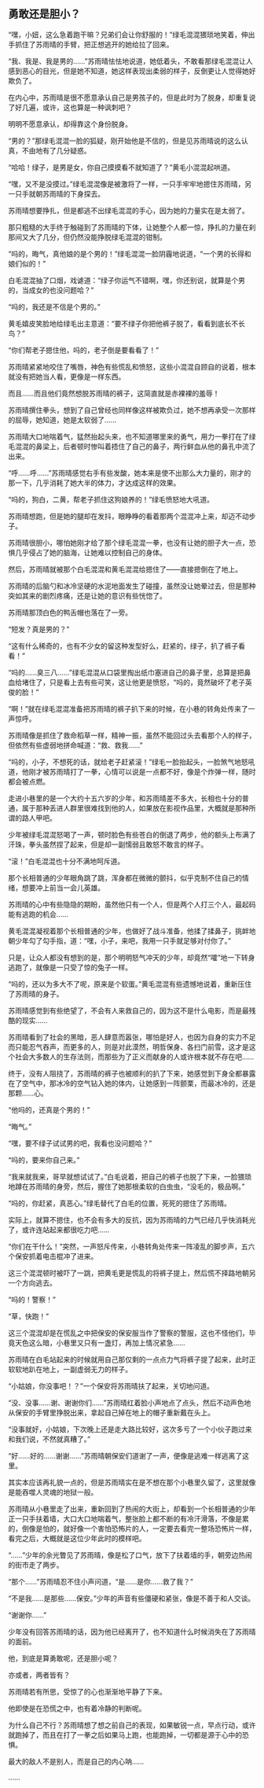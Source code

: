 ## 勇敢还是胆小？

“嘿，小妞，这么急着跑干嘛？兄弟们会让你舒服的！”绿毛混混猥琐地笑着，伸出手抓住了苏雨晴的手臂，把正想逃开的她给拉了回来。

“我、我是、我是男的……”苏雨晴怯怯地说道，她低着头，不敢看那绿毛混混让人感到恶心的目光，但是她不知道，她这样表现出柔弱的样子，反倒更让人觉得她好欺负了。

在内心中，苏雨晴是很不愿意承认自己是男孩子的，但是此时为了脱身，却重复说了好几遍，或许，这也算是一种讽刺吧？

明明不愿意承认，却得靠这个身份脱身。

“男的？”那绿毛混混一脸的狐疑，刚开始他是不信的，但是见苏雨晴说的这么认真，不由地有了几分疑惑。

“哈哈！绿子，是男是女，你自己摸摸看不就知道了？”黄毛小混混起哄道。

“嘿，又不是没摸过。”绿毛混混像是被激将了一样，一只手牢牢地摁住苏雨晴，另一只手就朝苏雨晴的下身探去。

苏雨晴想要挣扎，但是都逃不出绿毛混混的手心，因为她的力量实在是太弱了。

那只粗糙的大手终于触碰到了苏雨晴的下体，让她整个人都一惊，挣扎的力量在刹那间又大了几分，但仍然没能挣脱绿毛混混的钳制。

“吗的，晦气，真他娘的是个男的！”绿毛混混一脸阴霾地说道，“一个男的长得和娘们似的！”

白毛混混抽了口烟，戏谑道：“绿子你运气不错啊，嘿，你还别说，就算是个男的，当成女的也没问题哈？”

“吗的，我还是不信是个男的。”

黄毛嬉皮笑脸地给绿毛出主意道：“要不绿子你把他裤子脱了，看看到底长不长鸟？”

“你们帮老子摁住他，吗的，老子倒是要看看了！”

苏雨晴紧紧地咬住了嘴唇，神色有些慌乱和愤怒，这些小混混自顾自的说着，根本就没有把她当人看，更像是一样东西。

而且……而且他们竟然想脱苏雨晴的裤子，这简直就是赤裸裸的羞辱！

苏雨晴撰住拳头，想到了自己曾经也同样像这样被欺负过，她不想再承受一次那样的屈辱，她知道，她是太软弱了……

苏雨晴大口地喘着气，猛然抬起头来，也不知道哪里来的勇气，用力一拳打在了绿毛混混的鼻梁上，后者顿时惨叫着捂住了自己的鼻子，两行鲜血从他的鼻孔中流了出来。

“呼……呼……”苏雨晴感觉右手有些发酸，她本来是使不出那么大力量的，刚才的那一下，几乎消耗了她大半的体力，才达成这样的效果。

“吗的，狗白，二黄，帮老子抓住这狗娘养的！”绿毛愤怒地大吼道。

苏雨晴想跑，但是她的腿却在发抖，眼睁睁的看着那两个混混冲上来，却迈不动步子。

苏雨晴很胆小，哪怕她刚才给了那个绿毛混混一拳，也没有让她的胆子大一点，恐惧几乎侵占了她的脑海，让她难以控制自己的身体。

然后，苏雨晴就被那个白毛混混和黄毛混混给摁住了——直接摁倒在了地上。

苏雨晴的后脑勺和冰冷坚硬的水泥地面发生了碰撞，虽然没让她晕过去，但是那种突如其来的剧烈疼痛，还是让她的意识有些恍惚了。

苏雨晴那顶白色的鸭舌帽也落在了一旁。

“短发？真是男的？”

“这有什么稀奇的，也有不少女的留这种发型好么，赶紧的，绿子，扒了裤子看看！”

“吗的……臭三八……”绿毛混混从口袋里掏出纸巾塞进自己的鼻子里，总算是把鼻血给堵住了，只是看上去有些可笑，这让他更是愤怒，“吗的，竟然破坏了老子英俊的脸！”

“啊！”就在绿毛混混准备把苏雨晴的裤子扒下来的时候，在小巷的转角处传来了一声惊呼。

苏雨晴像是抓住了救命稻草一样，精神一振，虽然不能回过头去看那个人的样子，但依然有些虚弱地拼命喊道：“救、救我……”

“吗的，小子，不想死的话，就给老子赶紧滚！”绿毛一脸抬起头，一脸煞气地怒吼道，他刚才被苏雨晴打了一拳，心情可以说是一点都不好，像是个炸弹一样，随时都会被点燃。

走进小巷里的是一个大约十五六岁的少年，和苏雨晴差不多大，长相也十分的普通，属于那种丢进人群里很难找到他的人，如果放在影视作品里，大概就是那种所谓的路人甲吧。

少年被绿毛混混怒喝了一声，顿时脸色有些苍白的倒退了两步，他的额头上布满了汗珠，拳头虽然捏了起来，但是却一副懦弱且敢怒不敢言的样子。

“滚！”白毛混混也十分不满地呵斥道。

那个长相普通的少年眼角跳了跳，浑身都在微微的颤抖，似乎克制不住自己的情绪，想要冲上前当一会儿英雄。

苏雨晴的心中有些隐隐的期盼，虽然他只有一个人，但是两个人打三个人，最起码能有逃跑的机会……

黄毛混混凝视着那个长相普通的少年，也做好了战斗准备，他揉了揉鼻子，挑衅地朝少年勾了勾手指，道：“嘿，小子，来吧，我用一只手就足够对付你了。”

只是，让众人都没有想到的是，那个明明怒气冲天的少年，却竟然“嚯”地一下转身逃跑了，就像是一只受了惊的兔子一样。

“吗的，还以为多大不了呢，原来是个软蛋。”黄毛混混有些遗憾地说着，重新压住了苏雨晴的身子。

苏雨晴感觉到有些绝望了，不会有人来救自己的，因为这不是什么电影，而是最残酷的现实……

苏雨晴看到了社会的黑暗，恶人肆意而嚣张，哪怕是好人，也因为自身的实力不足而只能忍气吞声，而更多的人，则是对此漠然，明哲保身、各扫门前雪，这才是这个社会大多数人的生存法则，而那些为了正义而献身的人或许根本就不存在吧……

终于，没有人阻挠了，苏雨晴的裤子也被顺利的扒了下来，她感觉到下身全都暴露在了空气中，那冰冷的空气钻入她的体内，让她感到一阵颤栗，而最冰冷的，还是那颗……心。

“他吗的，还真是个男的！”

“晦气。”

“嘿，要不绿子试试男的吧，我看也没问题哈？”

“吗的，要来你自己来。”

“我来就我来，哥早就想试试了。”白毛说着，把自己的裤子也脱了下来，一脸猥琐地蹲在苏雨晴的身旁，然后，握住了她那根柔软的白虫虫，“没毛的，极品啊。”

“吗的，你赶紧，真恶心。”绿毛替代了白毛的位置，死死的摁住了苏雨晴。

实际上，就算不摁住，也不会有多大的反抗，因为苏雨晴的力气已经几乎快消耗光了，或许连站起来都很吃力吧……

“你们在干什么！”突然，一声怒斥传来，小巷转角处传来一阵凌乱的脚步声，五六个保安抓着电击棍冲了进来。

这三个混混顿时被吓了一跳，把黄毛更是慌乱的将裤子提上，然后慌不择路地朝另一个方向逃去。

“吗的！警察！”

“草，快跑！”

这三个混混却是在慌乱之中把保安的保安服当作了警察的警服，这也不怪他们，毕竟天色这么暗，小巷里又只有一盏灯，再加上情况紧急……

苏雨晴在白毛站起来的时候就用自己那仅剩的一点点力气将裤子提了起来，此时正软软地趴在地上，一副虚弱无力的样子。

“小姑娘，你没事吧！？”一个保安将苏雨晴扶了起来，关切地问道。

“没、没事……谢、谢谢你们……”苏雨晴红着脸小声地点了点头，然后不动声色地从保安的手臂里挣脱出来，拿起自己掉在地上的帽子重新戴在头上。

“没事就好，小姑娘，下次晚上还是走大路比较好，这次多亏了一个小伙子跑过来和我们说，不然就真糟了。”

“好……好的……谢谢……”苏雨晴朝保安们道谢了一声，便像是逃难一样逃离了这里。

其实本应该再礼貌一点的，但是苏雨晴实在是不想在那个小巷里久留了，这里就像是能吞噬人灵魂的地狱一般。

苏雨晴从小巷里走了出来，重新回到了热闹的大街上，却看到一个长相普通的少年正一只手扶着墙，大口大口地喘着气，整张脸上都不断的有冷汗滑落，不像是累的，倒像是怕的，就好像一个害怕恐怖片的人，一定要去看完一整场恐怖片一样，看完之后，大概就是这位少年此时的模样吧。

“……”少年的余光瞥见了苏雨晴，像是松了口气，放下了扶着墙的手，朝旁边热闹的街市走了两步。

“那个……”苏雨晴忍不住小声问道，“是……是你……救了我？”

“不是我……是那些……保安。”少年的声音有些僵硬和紧张，像是不善于和人交谈。

“谢谢你……”

少年没有回答苏雨晴的话，因为他已经离开了，也不知道什么时候消失在了苏雨晴的面前。

他，到底是算勇敢呢，还是胆小呢？

亦或者，两者皆有？

苏雨晴若有所思，受惊了的心也渐渐地平静了下来。

他即使是在恐慌之中，也有着冷静的判断呢。

为什么自己不行？苏雨晴想了想之前自己的表现，如果敏锐一点，早点行动，或许就跑掉了，而且在打了一拳之后如果马上跑，也能跑掉，一切都是源于心中的恐惧。

最大的敌人不是别人，而是自己的内心呐……

……
